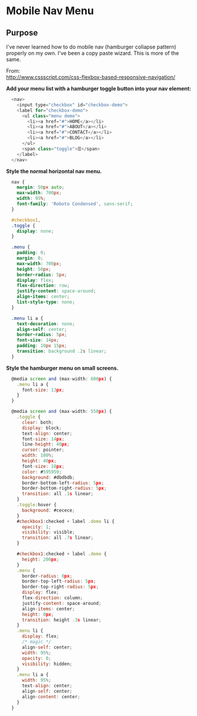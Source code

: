 # Mobile Nav Menu  

## Purpose  

I've never learned how to do mobile nav (hamburger collapse pattern) properly on my own. I've been a copy paste wizard.  This is more of the same.

From:  
http://www.cssscript.com/css-flexbox-based-responsive-navigation/  

**Add your menu list with a hamburger toggle button into your nav element:**  
```javascript
  <nav>
    <input type="checkbox" id="checkbox-demo">
    <label for="checkbox-demo">
      <ul class="menu demo">
        <li><a href="#">HOME</a></li>
        <li><a href="#">ABOUT</a></li>  
        <li><a href="#">CONTACT</a></li>  
        <li><a href="#">BLOG</a></li>  
      </ul>
      <span class="toggle">☰</span>
    </label>
  </nav>
```  
**Style the normal horizontal nav menu.**  

```css
  nav {
    margin: 50px auto;
    max-width: 700px;
    width: 95%;
    font-family: 'Roboto Condensed', sans-serif;
  }

  #checkbox1,
  .toggle {
    display: none;
  }

  .menu {
    padding: 0;
    margin: 0;
    max-width: 700px;
    height: 50px;
    border-radius: 5px;
    display: flex;
    flex-direction: row;
    justify-content: space-around;
    align-items: center;
    list-style-type: none;
  }

  .menu li a {
    text-decoration: none;
    align-self: center;
    border-radius: 5px;
    font-size: 14px;
    padding: 10px 15px;
    transition: background .2s linear;
  }
```

**Style the hamburger menu on small screens.**  
```javascript
  @media screen and (max-width: 600px) {
    .menu li a {
      font-size: 13px;
    }
  }

  @media screen and (max-width: 550px) {
    .toggle {
      clear: both;
      display: block;
      text-align: center;
      font-size: 14px;
      line-height: 40px;
      cursor: pointer;
      width: 100%;
      height: 40px;
      font-size: 18px;
      color: #595959;
      background: #dbdbdb;
      border-bottom-left-radius: 5px;
      border-bottom-right-radius: 5px;
      transition: all .1s linear;
    }
    .toggle:hover {
      background: #cecece;
    }
    #checkbox1:checked + label .demo li {
      opacity: 1;
      visibility: visible;
      transition: all .7s linear;
    }

    #checkbox1:checked + label .demo {
      height: 200px;
    }
    .menu {
      border-radius: 0px;
      border-top-left-radius: 5px;
      border-top-right-radius: 5px;
      display: flex;
      flex-direction: column;
      justify-content: space-around;
      align-items: center;
      height: 0px;
      transition: height .3s linear;
    }
    .menu li {
      display: flex;
      /* magic */
      align-self: center;
      width: 95%;
      opacity: 0;
      visibility: hidden;
    }
    .menu li a {
      width: 95%;
      text-align: center;
      align-self: center;
      align-content: center;
    }
  }
```


